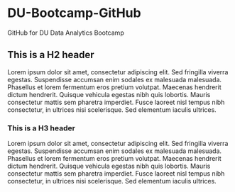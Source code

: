 # DU-Bootcamp-GitHub
GitHub for DU Data Analytics Bootcamp

## This is a H2 header
Lorem ipsum dolor sit amet, consectetur adipiscing elit. Sed fringilla viverra egestas. Suspendisse accumsan enim sodales ex malesuada malesuada. Phasellus et lorem fermentum eros pretium volutpat. Maecenas hendrerit dictum hendrerit. Quisque vehicula egestas nibh quis lobortis. Mauris consectetur mattis sem pharetra imperdiet. Fusce laoreet nisl tempus nibh consectetur, in ultrices nisi scelerisque. Sed elementum iaculis ultrices.


### This is a H3 header
Lorem ipsum dolor sit amet, consectetur adipiscing elit. Sed fringilla viverra egestas. Suspendisse accumsan enim sodales ex malesuada malesuada. Phasellus et lorem fermentum eros pretium volutpat. Maecenas hendrerit dictum hendrerit. Quisque vehicula egestas nibh quis lobortis. Mauris consectetur mattis sem pharetra imperdiet. Fusce laoreet nisl tempus nibh consectetur, in ultrices nisi scelerisque. Sed elementum iaculis ultrices.

